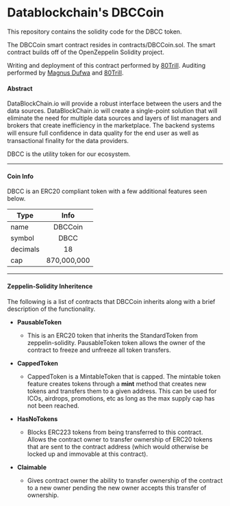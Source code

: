 
# Datablockchain's DBCCoin

This repository contains the solidity code for the DBCC token.

The DBCCoin smart contract resides in contracts/DBCCoin.sol. The smart contract builds off of the OpenZeppelin Solidity project.

Writing and deployment of this contract performed by [80Trill](80Trill). Auditing performed by [Magnus Dufwa](https://www.linkedin.com/in/magnusdufwa/) and [80Trill](http://www.80trill.com).

#### Abstract

DataBlockChain.io will provide a robust interface between the users and the data sources. DataBlockChain.io will create a single-point solution that will eliminate the need for multiple data sources and layers of list managers and brokers that create inefficiency in the marketplace. The backend systems will ensure full conﬁdence in data quality for the end user as well as transactional finality for the data providers.

DBCC is the utility token for our ecosystem.

----------------------------------------------------------
#### Coin Info

DBCC is an ERC20 compliant token with a few additional features seen below.

| Type          | Info            |
| ------------- |:---------------:|
| name          | DBCCoin         |
| symbol        | DBCC            |  
| decimals      | 18              |
| cap           | 870,000,000     |

----------------------------------------------------------
#### Zeppelin-Solidity Inheritence

 The following is a list of contracts that DBCCoin inherits along with a brief description of the functionality.

  - __PausableToken__
    - This is an ERC20 token that inherits the StandardToken from zeppelin-solidity. PausableToken token allows the owner of the contract to freeze and unfreeze all token transfers.

  - __CappedToken__
    - CappedToken is a MintableToken that is capped. The mintable token feature creates tokens through a __mint__ method that creates new tokens and transfers them to a given address. This can be used for ICOs, airdrops, promotions, etc as long as the max supply cap has not been reached.

  - __HasNoTokens__
    - Blocks ERC223 tokens from being transferred to this contract. Allows the contract owner to transfer ownership of ERC20 tokens that are sent to the contract address (which would otherwise be locked up and immovable at this contract).

  - __Claimable__
    - Gives contract owner the ability to transfer ownership of the contract to a new owner pending the new owner accepts this transfer of ownership.  
